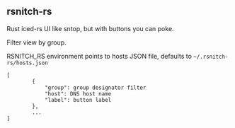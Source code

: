## rsnitch-rs

Rust iced-rs UI like sntop, but with buttons you can poke.

Filter view by group.

RSNITCH_RS environment points to hosts JSON file, defaults to `~/.rsnitch-rs/hosts.json`

```
[
        {
            "group": group designator filter
            "host": DNS host name
            "label": button label
        },
        ...
]
```

